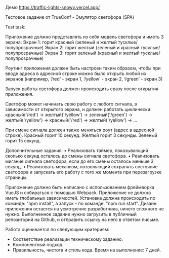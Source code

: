 Демо
https://traffic-lights-snowy.vercel.app/

Тестовое задание от TrueConf - Эмулятор светофора (SPA) 

Test task:

Приложение должно представлять из себя модель светофора и иметь 3 экрана: 
Экран 1: горит красный (зеленый и желтый тусклые/полупрозрачные) 
Экран 2: горит желтый (зеленый и красный тусклые/полупрозрачные) 
Экран 3: горит зеленый (красный и желтый тусклые/полупрозрачные)

Роутинг приложения должен быть настроен таким образом, чтобы при вводе адреса в адресной строке можно было открыть любой из экранов (например, ‘/red’ - экран 1, ‘/yellow’ - экран 2, ‘/green’ - экран 3) 

Запуск работы светофора должен происходить сразу после открытия приложения. 

Светофор может начинать свою работу с любого сигнала, в зависимости от открытого экрана, и должен работать циклически: красный('/red') -> желтый('/yellow') -> зеленый('/green') -> желтый('/yellow') -> красный('/red') -> желтый('/yellow') -> ... 

При смене сигнала должен также меняться роут (адрес в адресной строке). Красный горит 10 секунд. Желтый горит 3 секунды. Зеленый горит 15 секунд. 

Дополнительные задания: 
• Реализовать таймер, показывающий сколько секунд осталось до смены сигнала светофора. 
• Реализовать мигание сигнала светофора, если до его смены осталось меньше 3 секунд. 
• Реализовать механизм, позволяющий сохранять состояние светофора и запускать его работу с того же момента при перезагрузке страницы. 

Приложение должно быть написано с использованием фреймворка VueJS и собираться с помощью Webpack. 
Приложение не должно иметь глобальных зависимостей. 
Установка должна происходить по команде: "npm install", а запуск - по команде: "npm run start". 
Дизайн приложения остается на усмотрение разработчика, ничего сложного не нужно. 
Выполненное задание нужно загрузить в публичный репозиторий на Github, и отправить ссылку на него в ответом письме.

Работа оценивается по следующим критериям:
- Соответствие реализации техническому заданию.
- Компонентный подход.
- Правильность, чистота и стиль кода. Время на выполнение: 7 дней.
